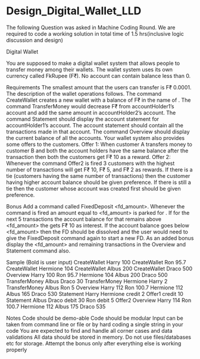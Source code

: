 # Design_Digital_Wallet_LLD
The following Question was asked in Machine Coding Round. We are required to code a working solution in total time of 1.5 hrs(inclusive logic discussion and design)

Digital Wallet

You are supposed to make a digital wallet system that allows people to transfer money among their wallets. The wallet system uses its own currency called FkRupee (F₹). No account can contain balance less than 0.

Requirements
The smallest amount that the users can transfer is F₹ 0.0001. The description of the wallet operations follows.
The command CreateWallet creates a new wallet with a balance of F₹ in the name of .
The command TransferMoney would decrease F₹ from accountHolder1’s account and add the same amount in accountHolder2’s account.
The command Statement should display the account statement for accountHolder1’s account. The account statement should contain all the transactions made in that account.
The command Overview should display the current balance of all the accounts.
Your wallet system also provides some offers to the customers.
Offer 1: When customer A transfers money to customer B and both the account holders have the same balance after the transaction then both the customers get F₹ 10 as a reward.
Offer 2: Whenever the command Offer2 is fired 3 customers with the highest number of transactions will get F₹ 10, F₹ 5, and F₹ 2 as rewards. If there is a tie (customers having the same number of transactions) then the customer having higher account balance should be given preference. If there is still a tie then the customer whose account was created first should be given preference.

Bonus
Add a command called FixedDeposit <fd_amount>. Whenever the command is fired an amount equal to <fd_amount> is parked for . If for the next 5 transactions the account balance for that remains above <fd_amount> the gets F₹ 10 as interest. If the account balance goes below <fd_amount> then the FD should be dissolved and the user would need to give the FixedDeposit command again to start a new FD.
As an added bonus display the <fd_amount> and remaining transactions in the Overview and Statement command also.

Sample
(Bold is user input)
CreateWallet Harry 100
CreateWallet Ron 95.7
CreateWallet Hermione 104
CreateWallet Albus 200
CreateWallet Draco 500
Overview
Harry 100
Ron 95.7
Hermione 104
Albus 200
Draco 500
TransferMoney Albus Draco 30
TransferMoney Hermione Harry 2
TransferMoney Albus Ron 5
Overview
Harry 112
Ron 100.7
Hermione 112
Albus 165
Draco 530
Statement Harry
Hermione credit 2
Offer1 credit 10
Statement Albus
Draco debit 30
Ron debit 5
Offer2
Overview
Harry 114
Ron 100.7
Hermione 112
Albus 175
Draco 535

Notes
Code should be demo-able
Code should be modular
Input can be taken from command line or file or by hard coding a single string in your code
You are expected to find and handle all corner cases and data validations
All data should be stored in memory. Do not use files/databases etc for storage.
Attempt the bonus only after everything else is working properly

